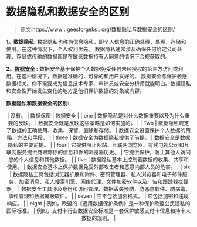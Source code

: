 # 数据隐私和数据安全的区别

> 原文:[https://www . geesforgeks . org/数据隐私与数据安全的区别/](https://www.geeksforgeeks.org/difference-between-data-privacy-and-data-security/)

**1。数据隐私:**
数据隐私也称为信息隐私，即个人信息的正确处理、处理、存储和使用。在这种情况下，个人权利优先。
数据隐私通常涉及确保任何给定公司处理、存储或传输的数据都是在敏感数据持有人同意的情况下合规获取的。

**2。[数据安全](https://www.geeksforgeeks.org/data-security/) :**
数据安全基于保护个人数据免受任何未经授权的第三方访问或利用。在这种情况下，数据是准确的，可靠的和用户友好的。
数据安全与保护敏感数据相关。你不需要成为信息技术专家、审计员或安全分析师就能明白。数据隐私和安全性开始发生变化的地方是他们保护数据的对象或内容。

**数据隐私和数据安全的区别:**

<center>

| 没有。 | 数据保密 | 数据安全 |
| one | 数据隐私是对什么数据重要以及为什么重要的反映。 | 数据安全就是反映这些策略是如何实施的。 |
| Two | 数据隐私规定了数据的正确使用、收集、保留、删除和存储。 | 数据安全设置保护个人数据的策略、方法和手段。 |
| three | 数据安全为数据隐私提供了前提。 | 数据安全是数据隐私的主要前提。 |
| four | 它提供阻止网站、互联网浏览器、有线电视公司和互联网服务提供商跟踪你的信息和你的浏览器历史。 | 它提供保护，防止其他人访问您的个人信息和其他数据。 |
| five | 数据隐私基本上控制着数据的收集、共享和使用。 | 数据安全基本上保护数据免受外部攻击者和恶意内部人员的危害。 |
| six | 数据隐私工具包括浏览器扩展和附件、密码管理器、私人浏览器和电子邮件服务、加密消息、私人搜索引擎、网络代理、文件加密软件以及广告和跟踪器拦截器。 | 数据安全工具涉及身份和访问管理、数据丢失预防、防恶意软件、防病毒、事件管理和数据屏蔽软件。 |
| seven | 它不包括加密格式。 | 它包括加密和违规响应。 |
| eight | 例如，欧盟的《通用数据保护条例》是一种保护欧盟公民隐私的国际标准。 | 例如，支付卡行业数据安全标准是一套保护敏感支付卡信息和持卡人数据的规则。 |

</center>
